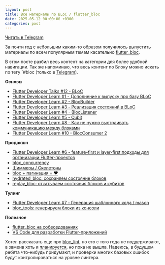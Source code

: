 ```yaml
---
layout: post
title: Все материалы по BLoC / flutter_bloc
date: 2025-05-12 00:00:00 +0300
categories: post
---
```


[Читать в Telegram](https://t.me/fluttermiddlepodcast/432)

За почти год с небольшим каким-то образом получилось выпустить материалы по всем популярным темам
касательно [flutter_bloc](https://pub.dev/packages/flutter_bloc).

В этом посте разбил весь контент на категории для более удобной навигации. Так же напоминаю, что весь контент по Блоку
можно искать по тегу `#bloc (только в [Telegram](https://t.me/fluttermiddlepodcast)).

**Основы**

- [Flutter Developer Talks #12 - BLoC](https://t.me/fluttermiddlepodcast/172)
- [Flutter Developer Learn #1 - Дополнение к выпуску про базу BLoC](https://t.me/fluttermiddlepodcast/173)
- [Flutter Developer Learn #2 - BlocBuilder](https://t.me/fluttermiddlepodcast/229)
- [Flutter Developer Learn #3 - Реализация состояний в BLoC](https://t.me/fluttermiddlepodcast/267)
- [Flutter Developer Learn #4 - BlocListener](https://t.me/fluttermiddlepodcast/277)
- [Flutter Developer Learn #5 - Cubit](https://t.me/fluttermiddlepodcast/279)
- [Flutter Developer Learn #8 - Как не нужно выстраивать коммуникацию между блоками](https://t.me/fluttermiddlepodcast/300)
- [Flutter Developer Learn #10 - BlocConsumer 2](https://t.me/fluttermiddlepodcast/338)

**Продакшн**

- [Flutter Developer Learn #6 - feature-first и layer-first подходы для организации Flutter-проектов](https://t.me/fluttermiddlepodcast/281)
- [bloc_concurrency](https://t.me/fluttermiddlepodcast/379)
- [Шиммеры / Скелетоны](https://t.me/fluttermiddlepodcast/391)
- [bloc + пагинация = ❤️](https://t.me/fluttermiddlepodcast/421)
- [hydrated_bloc: сохраняем состояние блоков](https://t.me/fluttermiddlepodcast/426)
- [replay_bloc: откатываем состояния блоков и кубитов](https://t.me/fluttermiddlepodcast/427)

**Тулинг**

- [Flutter Developer Learn #7 - Генерация шаблонного кода / mason](https://t.me/fluttermiddlepodcast/297)
- [bloc_tools: генерируем блоки из консоли](https://t.me/fluttermiddlepodcast/423)

**Полезное**

- [flutter_bloc на собеседованиях](https://t.me/fluttermiddlepodcast/282)
- [VS Code для разработки Flutter-приложений](https://t.me/fluttermiddlepodcast/327)

Хотел рассказать еще про [bloc_lint](https://pub.dev/packages/bloc_lint), но его с того года не поддерживают, а замена
хоть и [планируется](https://github.com/felangel/bloc/pull/4278), но пока не вышла. Надеюсь, в будущем ребята что-нибудь
придумают, и проверки многих базовых ошибок будут контролироваться на уровне линтера.
